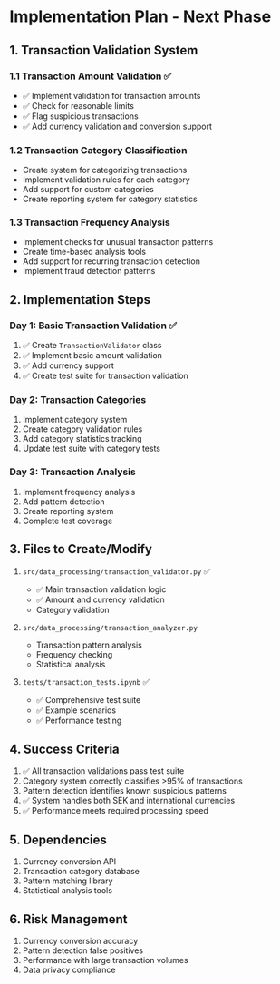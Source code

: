 # Implementation Plan - Next Phase

## 1. Transaction Validation System

### 1.1 Transaction Amount Validation ✅
- ✅ Implement validation for transaction amounts
- ✅ Check for reasonable limits
- ✅ Flag suspicious transactions
- ✅ Add currency validation and conversion support

### 1.2 Transaction Category Classification
- Create system for categorizing transactions
- Implement validation rules for each category
- Add support for custom categories
- Create reporting system for category statistics

### 1.3 Transaction Frequency Analysis
- Implement checks for unusual transaction patterns
- Create time-based analysis tools
- Add support for recurring transaction detection
- Implement fraud detection patterns

## 2. Implementation Steps

### Day 1: Basic Transaction Validation ✅
1. ✅ Create `TransactionValidator` class
2. ✅ Implement basic amount validation
3. ✅ Add currency support
4. ✅ Create test suite for transaction validation

### Day 2: Transaction Categories
1. Implement category system
2. Create category validation rules
3. Add category statistics tracking
4. Update test suite with category tests

### Day 3: Transaction Analysis
1. Implement frequency analysis
2. Add pattern detection
3. Create reporting system
4. Complete test coverage

## 3. Files to Create/Modify

1. `src/data_processing/transaction_validator.py` ✅
   - ✅ Main transaction validation logic
   - ✅ Amount and currency validation
   - Category validation

2. `src/data_processing/transaction_analyzer.py`
   - Transaction pattern analysis
   - Frequency checking
   - Statistical analysis

3. `tests/transaction_tests.ipynb` ✅
   - ✅ Comprehensive test suite
   - ✅ Example scenarios
   - ✅ Performance testing

## 4. Success Criteria

1. ✅ All transaction validations pass test suite
2. Category system correctly classifies >95% of transactions
3. Pattern detection identifies known suspicious patterns
4. ✅ System handles both SEK and international currencies
5. ✅ Performance meets required processing speed

## 5. Dependencies

1. Currency conversion API
2. Transaction category database
3. Pattern matching library
4. Statistical analysis tools

## 6. Risk Management

1. Currency conversion accuracy
2. Pattern detection false positives
3. Performance with large transaction volumes
4. Data privacy compliance 